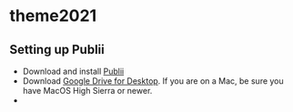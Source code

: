# theme2021

## Setting up Publii 
- Download and install [Publii](https://getpublii.com/download/)
- Download [Google Drive for Desktop](https://support.google.com/drive/answer/7329379). If you are on a Mac, be sure you have MacOS High Sierra or newer.
- 

